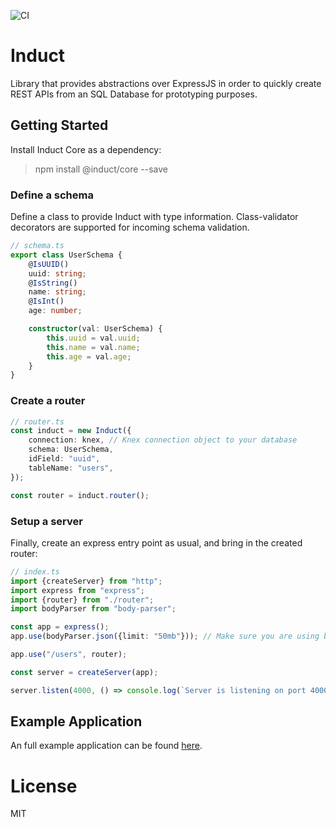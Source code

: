 ![CI](https://github.com/Yeseh/induct-core/workflows/CI/badge.svg?branch=master)

# Induct

Library that provides abstractions over ExpressJS in order to quickly create REST APIs from an SQL Database for prototyping purposes.

## Getting Started

Install Induct Core as a dependency:

> npm install @induct/core --save

### Define a schema

Define a class to provide Induct with type information. Class-validator decorators are supported for incoming schema validation.

```typescript
// schema.ts
export class UserSchema {
    @IsUUID()
    uuid: string;
    @IsString()
    name: string;
    @IsInt()
    age: number;

    constructor(val: UserSchema) {
        this.uuid = val.uuid;
        this.name = val.name;
        this.age = val.age;
    }
}
```

### Create a router

```typescript
// router.ts
const induct = new Induct({
    connection: knex, // Knex connection object to your database
    schema: UserSchema,
    idField: "uuid",
    tableName: "users",
});

const router = induct.router();
```

### Setup a server

Finally, create an express entry point as usual, and bring in the created router:

```typescript
// index.ts
import {createServer} from "http";
import express from "express";
import {router} from "./router";
import bodyParser from "body-parser";

const app = express();
app.use(bodyParser.json({limit: "50mb"})); // Make sure you are using body parser!

app.use("/users", router);

const server = createServer(app);

server.listen(4000, () => console.log(`Server is listening on port 4000`));
```

## Example Application

An full example application can be found [here](https://github.com/Yeseh/induct-core-test).

# License

MIT
